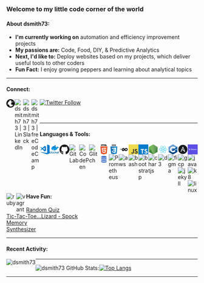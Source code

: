 ### Welcome to my little code corner of the world  

#### About dsmith73:   
  * **I'm currently working on** automation and efficiency improvement projects  
  * **My passions are:** Code, Food, DIY, & Predictive Analytics  
  * **Next, I'd like to:** Deploy websites based on my projects, which deliver useful tools to other coders  
  * **Fun Fact:** I enjoy growing peppers and learning about analytical topics  

---

#### Connect:  

[<img align="left" alt="dsmith73 | Website" width="22px" src="https://raw.githubusercontent.com/iconic/open-iconic/master/svg/globe.svg" />][website]  [<img align="left" alt="dsmith73 | LinkedIn" width="22px" src="https://cdn.jsdelivr.net/npm/simple-icons@v3/icons/linkedin.svg" />][linkedin]  [<img align="left" alt="dsmith73 | Slack" width="22px" src="https://cdn.jsdelivr.net/npm/simple-icons@v3/icons/slack.svg" />][slack]  [<img align="left" alt="dsmith73 | freeCodeCamp" width="22px" src="https://design-style-guide.freecodecamp.org/downloads/fcc_primary_small.jpg" />][freecodecamp]  [<img alt="Twitter Follow" src="https://img.shields.io/twitter/follow/d_smith_73?color=%231da1f2&label=follow%20me&logo=Twitter&style=plastic" />][twitter]  

<br />

---

#### Languages & Tools:  

<img align="left" alt="VS Code" width="26px" src="https://raw.githubusercontent.com/github/explore/80688e429a7d4ef2fca1e82350fe8e3517d3494d/topics/visual-studio-code/visual-studio-code.png" />
<img align="left" alt="Docker" width="26px" src="https://raw.githubusercontent.com/github/explore/80688e429a7d4ef2fca1e82350fe8e3517d3494d/topics/docker/docker.png" />
<img align="left" alt="GitHub" width="26px" src="https://raw.githubusercontent.com/github/explore/78df643247d429f6cc873026c0622819ad797942/topics/github/github.png" />
<!-- https://github.com/simple-icons/simple-icons & http://simpleicons.org/ -->
<img align="left" alt="GitLab" width="26px" src="https://cdn.jsdelivr.net/npm/simple-icons@v3/icons/gitlab.svg" />
<img align="left" alt="CodePen" width="26px" src="https://cdn.jsdelivr.net/npm/simple-icons@v3/icons/codepen.svg" />
<img align="left" alt="Glitch" width="26px" src="https://cdn.jsdelivr.net/npm/simple-icons@v3/icons/glitch.svg" />
<img align="left" alt="HTML5" width="26px" src="https://raw.githubusercontent.com/github/explore/80688e429a7d4ef2fca1e82350fe8e3517d3494d/topics/html/html.png" />
<img align="left" alt="CSS3" width="26px" src="https://raw.githubusercontent.com/github/explore/80688e429a7d4ef2fca1e82350fe8e3517d3494d/topics/css/css.png" />
<img align="left" alt="GO" width="26px" src="https://raw.githubusercontent.com/github/explore/80688e429a7d4ef2fca1e82350fe8e3517d3494d/topics/go/go.png" />
<img align="left" alt="JavaScript" width="26px" src="https://raw.githubusercontent.com/github/explore/80688e429a7d4ef2fca1e82350fe8e3517d3494d/topics/javascript/javascript.png" />
<img align="left" alt="TypeScript" width="26px" src="https://raw.githubusercontent.com/github/explore/80688e429a7d4ef2fca1e82350fe8e3517d3494d/topics/typescript/typescript.png" />
<img align="left" alt="Node.js" width="26px" src="https://raw.githubusercontent.com/github/explore/80688e429a7d4ef2fca1e82350fe8e3517d3494d/topics/nodejs/nodejs.png" />
<img align="left" alt="React" width="26px" src="https://raw.githubusercontent.com/github/explore/80688e429a7d4ef2fca1e82350fe8e3517d3494d/topics/react/react.png" />
<img align="left" alt="C++" width="26px" src="https://raw.githubusercontent.com/github/explore/80688e429a7d4ef2fca1e82350fe8e3517d3494d/topics/cpp/cpp.png" />
<img align="left" alt="Ansible" width="26px" src="https://raw.githubusercontent.com/github/explore/80688e429a7d4ef2fca1e82350fe8e3517d3494d/topics/ansible/ansible.png" />
<img align="left" alt="Terraform" width="26px" src="https://raw.githubusercontent.com/github/explore/80688e429a7d4ef2fca1e82350fe8e3517d3494d/topics/terraform/terraform.png" />
<img align="left" alt="SQL" width="26px" src="https://raw.githubusercontent.com/github/explore/80688e429a7d4ef2fca1e82350fe8e3517d3494d/topics/sql/sql.png" />
<img align="left" alt="Prometheus" width="26px" src="https://cdn.jsdelivr.net/npm/simple-icons@v3/icons/prometheus.svg" />
<img align="left" alt="aws" width="26px" src="https://devicons.github.io/devicon/devicon.git/icons/amazonwebservices/amazonwebservices-original-wordmark.svg" />
<img align="left" alt="bash" width="26px" src="https://www.vectorlogo.zone/logos/gnu_bash/gnu_bash-icon.svg" />
<img align="left" alt="bootstrap" width="26px" src="https://devicons.github.io/devicon/devicon.git/icons/bootstrap/bootstrap-plain.svg" />
<img align="left" alt="chartjs" width="26px" src="https://www.chartjs.org/media/logo-title.svg" />
<img align="left" alt="d3" width="26px" src="https://devicons.github.io/devicon/devicon.git/icons/d3js/d3js-original.svg" />
<img align="left" alt="figma" width="26px" src="https://www.vectorlogo.zone/logos/figma/figma-icon.svg" />
<img align="left" alt="gcp" width="26px" src="https://www.vectorlogo.zone/logos/google_cloud/google_cloud-icon.svg" />
<img align="left" alt="java" width="26px" src="https://devicons.github.io/devicon/devicon.git/icons/java/java-original-wordmark.svg" />
<img align="left" alt="jekyll" width="26px" src="https://www.vectorlogo.zone/logos/jekyllrb/jekyllrb-icon.svg" />
<img align="left" alt="k8" width="26px" src="https://www.vectorlogo.zone/logos/kubernetes/kubernetes-icon.svg" />
<img align="left" alt="linux" width="26px" src="https://devicons.github.io/devicon/devicon.git/icons/linux/linux-original.svg" />
<img align="left" alt="ruby" width="26px" src="https://devicons.github.io/devicon/devicon.git/icons/ruby/ruby-original-wordmark.svg" />
<img align="left" alt="vagrant" width="26px" src="https://www.vectorlogo.zone/logos/vagrantup/vagrantup-icon.svg" />


<br />
<br />

---  

#### Have Fun:  

[Random Quiz](https://dsmith73-quiz-app.glitch.me)  
[Tic-Tac-Toe...Lizard - Spock](https://dsmith73.github.io/toolbox/js/tic-tac-toe/tic-tac-toe.html)  
[Memory](https://dsmith73.github.io/toolbox/js/card-match/card-match.html)  
[Synthesizer](https://dsmith73.github.io/toolbox/js/synth/synth.html)  

<!-- ### freeCodeCamp Timeline -  -->
<!-- FCC-Timeline:START -->  
<!-- FCC-Timeline:END -->  

---  

#### Recent Activity:

<img align="left" src="https://komarev.com/ghpvc/?username=dsmith73" alt="dsmith73" />  
<!--START_SECTION:activity-->


---

<!-- https://github.com/anuraghazra/github-readme-stats -->
<img align="left" alt="dsmith73 GitHub Stats:" src="https://github-readme-stats.dsmith73.vercel.app/api?username=dsmith73&show_icons=true&hide_border=true&theme=algolia" />  

[![Top Langs](https://github-readme-stats.dsmith73.vercel.app/api/top-langs/?username=dsmith73&layout=compact&theme=algolia)](https://github.com/dsmith73)  

---  


[website]: https://dsmith73.github.io  
[projects]: https://dsmith73.github.com/apps.html  
[linkedin]: https://www.linkedin.com/in/dsmith73  
[slack]: https://101101workspace.slack.com/archives/D012ESWSXHQ
[freecodecamp]: https://www.freecodecamp.org/dsmith73  
[twitter]: https://twitter.com/d_smith_73?ref_src=twsrc%5Etfw 

